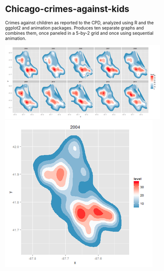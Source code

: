 Chicago-crimes-against-kids
===========================

<html>
<body>
<p>Crimes against children as reported to the CPD, analyzed using R and the ggplot2 and animation packages.
Produces ten separate graphs and combines them, once paneled in a 5-by-2 grid and once using sequential animation.
</p>
<img src="crimesagainstkids.png" />
<img src="crimesagainstkids.gif" />
</div>
</body>
</html>

